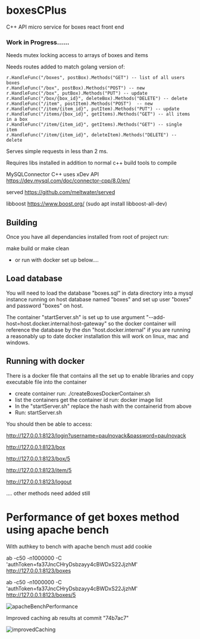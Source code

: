 # boxesCPlus
C++ API micro service for boxes react front end

### Work in Progress......  

Needs mutex locking access to arrays of boxes and items 

Needs routes added to match golang version of:

	r.HandleFunc("/boxes", postBox).Methods("GET") -- list of all users boxes
	r.HandleFunc("/box", postBox).Methods("POST") -- new
	r.HandleFunc("/box", putBox).Methods("PUT") -- update
	r.HandleFunc("/box/{box_id}", deleteBox).Methods("DELETE") -- delete
	r.HandleFunc("/item", postItem).Methods("POST")  -- new
	r.HandleFunc("/item/{item_id}", putItem).Methods("PUT") -- update
	r.HandleFunc("/items/{box_id}", getItems).Methods("GET") -- all items in a box
	r.HandleFunc("/item/{item_id}", getItems).Methods("GET") -- single item
	r.HandleFunc("/item/{item_id}", deleteItem).Methods("DELETE") -- delete

Serves simple requests in less than 2 ms.

Requires libs installed in addition to normal c++ build tools to compile

MySQLConnector C++  uses xDev API https://dev.mysql.com/doc/connector-cpp/8.0/en/

served https://github.com/meltwater/served

libboost https://www.boost.org/  (sudo apt install libboost-all-dev)

## Building
Once you have all dependancies installed from root of project run:

make build or make clean

- or run with docker set up below....

## Load database

You will need to load the database "boxes.sql" in data directory into a mysql instance running on host database named "boxes" and set up user "boxes" and password "boxes" on host.

The container "startServer.sh" is set up to use argument "--add-host=host.docker.internal:host-gateway" so the docker container will reference the database by the dsn "host.docker.internal" if you are running a reasonably up to date docker installation this will work on linux, mac and windows.

## Running with docker

There is a docker file that contains all the set up to enable libraries and copy executable file into the container
- create container run: ./createBoxesDockerContainer.sh
- list the containers get the container id run: docker image list
- In the "startServer.sh" replace the hash with the containerid from above
- Run: startServer.sh


You should then be able to access: 

http://127.0.0.1:8123/login?username=paulnovack&password=paulnovack

http://127.0.0.1:8123/box

http://127.0.0.1:8123/box/5

http://127.0.0.1:8123/item/5

http://127.0.0.1:8123/logout

.... other methods need added still

# Performance of get boxes method using apache bench

With authkey to bench with apache bench must add cookie

ab -c50 -n1000000 -C 'authToken=fa37JncCHryDsbzayy4cBWDxS22JjzhM'  http://127.0.0.1:8123/boxes

ab -c50 -n1000000 -C 'authToken=fa37JncCHryDsbzayy4cBWDxS22JjzhM'  http://127.0.0.1:8123/boxes/5


![apacheBenchPerformance](https://user-images.githubusercontent.com/3844301/168474846-f1e2ad35-53c9-4717-8bcb-d0522f2a8b83.png)

Improved caching ab results at commit "74b7ac7"


![improvedCaching](https://user-images.githubusercontent.com/3844301/169076410-a7be2f02-8a12-4e30-a250-9c0bed5f4e88.png)
